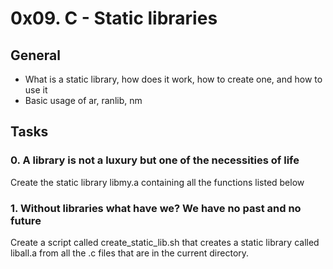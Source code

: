 # 0x09. C - Static libraries

## General
* What is a static library, how does it work, how to create one, and how to use it
* Basic usage of ar, ranlib, nm

## Tasks

### 0. A library is not a luxury but one of the necessities of life 
Create the static library libmy.a containing all the functions listed below

### 1. Without libraries what have we? We have no past and no future 
Create a script called create_static_lib.sh that creates a static library called liball.a from all the .c files that are in the current directory.
